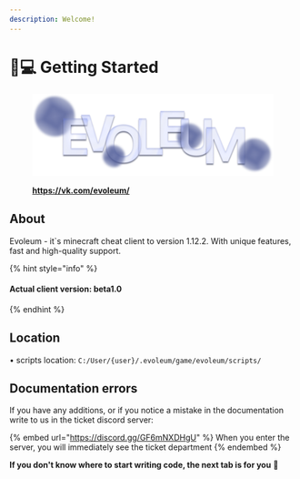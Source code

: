 ```yaml
---
description: Welcome!
---
```


# 🧑💻 Getting Started

<figure><img src=".gitbook/assets/мейн.png" alt=""><figcaption><p><mark style="color:purple;background-color:blue;"><strong></strong></mark><a href="https://vk.com/evoleum/"><strong>https://vk.com/evoleum/</strong></a><strong></strong></p></figcaption></figure>

## **About**

Evoleum - it\`s minecraft cheat client to version 1.12.2. With unique features, fast and high-quality support.

{% hint style="info" %}
#### Actual client version: beta1.0
{% endhint %}

## Location

• scripts location: `C:/User/{user}/.evoleum/game/evoleum/scripts/`

## Documentation errors

If you have any additions, or if you notice a mistake in the documentation write to us in the ticket discord server:

{% embed url="https://discord.gg/GF6mNXDHgU" %}
When you enter the server, you will immediately see the ticket department
{% endembed %}



&#x20;                           **If you don't know where to start writing code, the next tab is for you** :clap:
